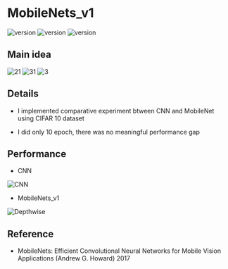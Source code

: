# MobileNets_v1

![version](https://img.shields.io/badge/CUDA-11.1-brightgreen) ![version](https://img.shields.io/badge/cuDNN-8.1.0-blue) ![version](https://img.shields.io/badge/pytorch-1.9.0-orange)



## Main idea

![21](https://user-images.githubusercontent.com/87002037/133729667-27f43661-38e6-4c16-9965-3203f2fad89d.PNG)
![31](https://user-images.githubusercontent.com/87002037/133729673-febc9c7e-60df-42bb-bf99-40581228b71b.PNG)
![3](https://user-images.githubusercontent.com/87002037/133729767-0832d66b-9fb0-4988-93ff-52f592283a9a.PNG)



## Details

* I implemented comparative experiment btween CNN and MobileNet using CIFAR 10 dataset

* I did only 10 epoch, there was no meaningful performance gap



## Performance
* CNN

![CNN](https://user-images.githubusercontent.com/87002037/133559494-ded9e743-de99-45be-8609-e0478f61d27e.PNG)

* MobileNets_v1

![Depthwise](https://user-images.githubusercontent.com/87002037/133559500-43066cd4-6bb9-47ca-9a9a-697b470de699.PNG)



## Reference

* MobileNets: Efficient Convolutional Neural Networks for Mobile Vision Applications (Andrew G. Howard)
  2017


